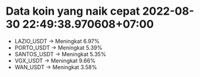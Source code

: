 # Data koin yang naik cepat 2022-08-30 22:49:38.970608+07:00

* LAZIO_USDT -> Meningkat 6.97%
* PORTO_USDT -> Meningkat 5.39%
* SANTOS_USDT -> Meningkat 5.35%
* VGX_USDT -> Meningkat 9.66%
* WAN_USDT -> Meningkat 3.58%
